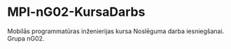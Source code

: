 # MPI-nG02-KursaDarbs
Mobilās programmatūras inženierijas kursa Noslēguma darba iesniegšanai. Grupa nG02.
